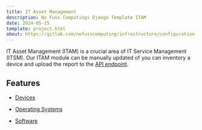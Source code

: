 ```yaml
---
title: IT Asset Management
description: No Fuss Computings Django Template ITAM
date: 2024-05-15
template: project.html
about: https://gitlab.com/nofusscomputing/infrastructure/configuration-management/django_app
---
```


IT Asset Management (ITAM) is a crucial area of IT Service Management (ITSM). Our ITAM module can be manually updated of you can inventory a device and upload the report to the [API endpoint](../api.md#inventory-reports).


## Features

- [Devices](device.md)

- [Operating Systems](operating_system.md)

- [Software](software.md)
